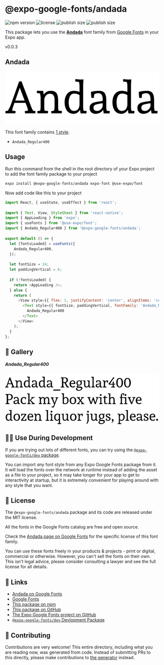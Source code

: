 # @expo-google-fonts/andada

![npm version](https://flat.badgen.net/npm/v/@expo-google-fonts/andada)
![license](https://flat.badgen.net/github/license/expo/google-fonts)
![publish size](https://flat.badgen.net/packagephobia/install/@expo-google-fonts/andada)
![publish size](https://flat.badgen.net/packagephobia/publish/@expo-google-fonts/andada)

This package lets you use the [**Andada**](https://fonts.google.com/specimen/Andada) font family from [Google Fonts](https://fonts.google.com/) in your Expo app.

v0.0.3

## Andada

![Andada](./font-family.png)

This font family contains [1 style](#-gallery).

- `Andada_Regular400`

## Usage

Run this command from the shell in the root directory of your Expo project to add the font family package to your project
```sh
expo install @expo-google-fonts/andada expo-font @use-expo/font
```

Now add code like this to your project
```js
import React, { useState, useEffect } from 'react';

import { Text, View, StyleSheet } from 'react-native';
import { AppLoading } from 'expo';
import { useFonts } from '@use-expo/font';
import { Andada_Regular400 } from '@expo-google-fonts/andada';

export default () => {
  let [fontsLoaded] = useFonts({
    Andada_Regular400,
  });

  let fontSize = 24;
  let paddingVertical = 6;

  if (!fontsLoaded) {
    return <AppLoading />;
  } else {
    return (
      <View style={{ flex: 1, justifyContent: 'center', alignItems: 'center' }}>
        <Text style={{ fontSize, paddingVertical, fontFamily: 'Andada_Regular400' }}>
          Andada_Regular400
        </Text>
      </View>
    );
  }
};

```

## 🔡 Gallery

##### Andada_Regular400
![Andada_Regular400](./7c3fda3cdd2dcc60f34129cdd9c0a2f139b2a4bec16bcff6b27521d87d222f1e.ttf.png)


## 👩‍💻 Use During Development

If you are trying out lots of different fonts, you can try using the [`@expo-google-fonts/dev` package](https://github.com/expo/google-fonts/tree/master/font-packages/dev#readme).

You can import *any* font style from any Expo Google Fonts package from it. It will load the fonts
over the network at runtime instead of adding the asset as a file to your project, so it may take longer
for your app to get to interactivity at startup, but it is extremely convenient
for playing around with any style that you want.

## 📖 License

The `@expo-google-fonts/andada` package and its code are released under the MIT license.

All the fonts in the Google Fonts catalog are free and open source.

Check the [Andada page on Google Fonts](https://fonts.google.com/specimen/Andada) for the specific license of this font family.

You can use these fonts freely in your products & projects - print or digital, commercial or otherwise. However, you can't sell the fonts on their own. This isn't legal advice, please consider consulting a lawyer and see the full license for all details.

## 🔗 Links

- [Andada on Google Fonts](https://fonts.google.com/specimen/Andada)
- [Google Fonts](https://fonts.google.com/)
- [This package on npm](https://www.npmjs.com/package/@expo-google-fonts/andada)
- [This package on GitHub](https://github.com/expo/google-fonts/tree/master/font-packages/andada)
- [The Expo Google Fonts project on GitHub](https://github.com/expo/google-fonts)
- [`@expo-google-fonts/dev` Devlopment Package](https://github.com/expo/google-fonts/tree/master/font-packages/dev)


## 🤝 Contributing

Contributions are very welcome! This entire directory, including what you are reading now, was generated from code. Instead of submitting PRs to this directly, please make contributions to [the generator](https://github.com/expo/google-fonts/tree/master/packages/generator) instead.
